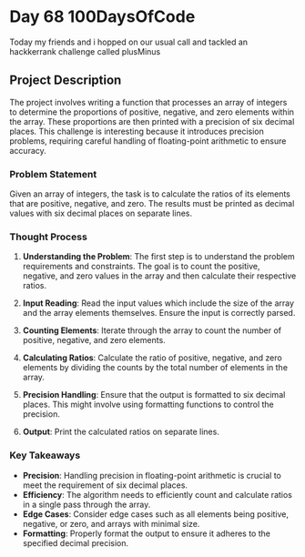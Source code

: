 # Day 68 100DaysOfCode
 Today my friends and i hopped on our usual call and tackled an hackkerrank challenge called plusMinus

## Project Description

The project involves writing a function that processes an array of integers to determine the proportions of positive, negative, and zero elements within the array. These proportions are then printed with a precision of six decimal places. This challenge is interesting because it introduces precision problems, requiring careful handling of floating-point arithmetic to ensure accuracy.

### Problem Statement

Given an array of integers, the task is to calculate the ratios of its elements that are positive, negative, and zero. The results must be printed as decimal values with six decimal places on separate lines.

### Thought Process

1. **Understanding the Problem**: The first step is to understand the problem requirements and constraints. The goal is to count the positive, negative, and zero values in the array and then calculate their respective ratios.
  
2. **Input Reading**: Read the input values which include the size of the array and the array elements themselves. Ensure the input is correctly parsed.

3. **Counting Elements**: Iterate through the array to count the number of positive, negative, and zero elements.

4. **Calculating Ratios**: Calculate the ratio of positive, negative, and zero elements by dividing the counts by the total number of elements in the array. 

5. **Precision Handling**: Ensure that the output is formatted to six decimal places. This might involve using formatting functions to control the precision.

6. **Output**: Print the calculated ratios on separate lines.

### Key Takeaways

- **Precision**: Handling precision in floating-point arithmetic is crucial to meet the requirement of six decimal places.
- **Efficiency**: The algorithm needs to efficiently count and calculate ratios in a single pass through the array.
- **Edge Cases**: Consider edge cases such as all elements being positive, negative, or zero, and arrays with minimal size.
- **Formatting**: Properly format the output to ensure it adheres to the specified decimal precision.